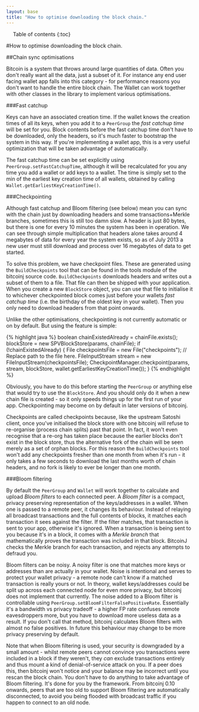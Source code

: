 ```yaml
---
layout: base
title: "How to optimise downloading the block chain."
---
```


<div markdown="1" id="toc" class="toc"><div markdown="1">

* Table of contents
{:toc}

</div></div>

<div markdown="1" class="toccontent">

#How to optimise downloading the block chain.

##Chain sync optimisations

Bitcoin is a system that throws around large quantities of data. Often you don't really want all the data, just a subset of it. For instance any end user facing wallet app falls into this category - for performance reasons you don't want to handle the entire block chain. The Wallet can work together with other classes in the library to implement various optimisations.

###Fast catchup

Keys can have an associated creation time. If the wallet knows the creation times of all its keys, when you add it to a `PeerGroup` the _fast catchup time_ will be set for you. Block contents before the fast catchup time don't have to be downloaded, only the headers, so it's much faster to bootstrap the system in this way. If you're implementing a wallet app, this is a very useful optimization that will be taken advantage of automatically.

The fast catchup time can be set explicitly using `PeerGroup.setFastCatchupTime`, although it will be recalculated for you any time you add a wallet or add keys to a wallet. The time is simply set to the min of the earliest key creation time of all wallets, obtained by calling `Wallet.getEarliestKeyCreationTime()`.

###Checkpointing

Although fast catchup and Bloom filtering (see below) mean you can sync with the chain just by downloading headers and some transactions+Merkle branches, sometimes this is still too damn slow. A header is just 80 bytes, but there is one for every 10 minutes the system has been in operation. We can see through simple multiplication that headers alone takes around 4 megabytes of data for every year the system exists, so as of July 2013 a new user must still download and process over 16 megabytes of data to get started.

To solve this problem, we have checkpoint files. These are generated using the `BuildCheckpoints` tool that can be found in the tools module of the bitcoinj source code. `BuildCheckpoints` downloads headers and writes out a subset of them to a file. That file can then be shipped with your application. When you create a new `BlockStore` object, you can use that file to initialise it to whichever checkpointed block comes just before your wallets _fast catchup time_ (i.e. the birthday of the oldest key in your wallet). Then you only need to download headers from that point onwards. 

Unlike the other optimisations, checkpointing is not currently automatic or on by default. But using the feature is simple:

{% highlight java %}
boolean chainExistedAlready = chainFile.exists();
blockStore = new SPVBlockStore(params, chainFile);
if (!chainExistedAlready) {
    File checkpointsFile = new File("checkpoints");    // Replace path to the file here.
    FileInputStream stream = new FileInputStream(checkpointsFile);
    CheckpointManager.checkpoint(params, stream, blockStore, wallet.getEarliestKeyCreationTime());
}
{% endhighlight %}

Obviously, you have to do this before starting the `PeerGroup` or anything else that would try to use the `BlockStore`. And you should only do it when a new chain file is created - so it only speeds things up for the first run of your app. Checkpointing may become on by default in later versions of bitcoinj.

Checkpoints are called checkpoints because, like the upstream Satoshi client, once you've initialised the block store with one bitcoinj will refuse to re-organise (process chain splits) past that point. In fact, it won't even recognise that a re-org has taken place because the earlier blocks don't exist in the block store, thus the alternative fork of the chain will be seen merely as a set of orphan blocks. For this reason the `BuildCheckpoints` tool won't add any checkpoints fresher than one month from when it's run - it only takes a few seconds to download the last months worth of chain headers, and no fork is likely to ever be longer than one month.

###Bloom filtering

By default the `PeerGroup` and `Wallet` will work together to calculate and upload _Bloom filters_ to each connected peer. A _Bloom filter_ is a compact, privacy preserving representation of the keys/addresses in a wallet. When one is passed to a remote peer, it changes its behaviour. Instead of relaying all broadcast transactions and the full contents of blocks, it matches each transaction it sees against the filter. If the filter matches, that transaction is sent to your app, otherwise it's ignored. When a transaction is being sent to you because it's in a block, it comes with a _Merkle branch_ that mathematically proves the transaction was included in that block. BitcoinJ checks the Merkle branch for each transaction, and rejects any attempts to defraud you.

Bloom filters can be noisy. A noisy filter is one that matches more keys or addresses than are actually in your wallet. Noise is intentional and serves to protect your wallet privacy - a remote node can't know if a matched transaction is really yours or not. In theory, wallet keys/addresses could be split up across each connected node for even more privacy, but bitcoinj does not implement that currently. The noise added to a Bloom filter is controllable using `PeerGroup.setBloomFilterFalsePositiveRate`. Essentially it's a bandwidth vs privacy tradeoff - a higher FP rate confuses remote eavesdroppers more, but you have to download more useless data as a result. If you don't call that method, bitcoinj calculates Bloom filters with almost no false positives. In future this behaviour may change to be more privacy preserving by default.

Note that when Bloom filtering is used, your security is downgraded by a small amount - whilst remote peers cannot convince you transactions were included in a block if they weren't, they _can_ exclude transactions entirely and thus mount a kind of denial-of-service attack on you. If a peer does this, then bitcoinj won't notice and your balance may be incorrect until you rescan the block chain. You don't have to do anything to take advantage of Bloom filtering. It's done for you by the framework. From bitcoinj 0.10 onwards, peers that are too old to support Bloom filtering are automatically disconnected, to avoid you being flooded with broadcast traffic if you happen to connect to an old node.

</div>
